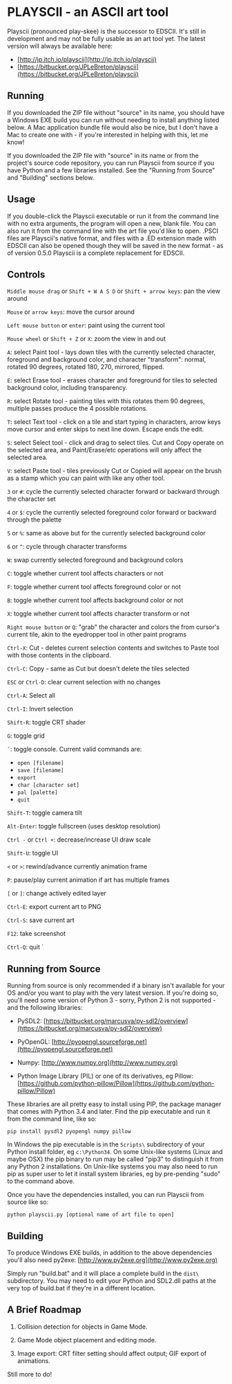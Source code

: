 # PLAYSCII - an ASCII art tool

Playscii (pronounced play-skee) is the successor to EDSCII.  It's still in
development and may not be fully usable as an art tool yet.  The latest version
will always be available here:

* [http://jp.itch.io/playscii](http://jp.itch.io/playscii)
* [https://bitbucket.org/JPLeBreton/playscii](https://bitbucket.org/JPLeBreton/playscii)


## Running

If you downloaded the ZIP file without "source" in its name, you should have a
Windows EXE build you can run without needing to install anything listed below.
A Mac application bundle file would also be nice, but I don't have a Mac to
create one with - if you're interested in helping with this, let me know!

If you downloaded the ZIP file with "source" in its name or from the project's
source code repository, you can run Playscii from source if you have Python and
a few libraries installed.  See the "Running from Source" and "Building"
sections below.


## Usage

If you double-click the Playscii executable or run it from the command line
with no extra arguments, the program will open a new, blank file.  You can also
run it from the command line with the art file you'd like to open.  .PSCI files
are Playscii's native format, and files with a .ED extension made with EDSCII
can also be opened though they will be saved in the new format - as of version
0.5.0 Playscii is a complete replacement for EDSCII.


## Controls

`Middle mouse drag` or `Shift + W A S D` or `Shift + arrow keys`: pan the view around

`Mouse` or `arrow keys`: move the cursor around

`Left mouse button` or `enter`: paint using the current tool

`Mouse wheel` or `Shift + Z` or `X`: zoom the view in and out

`A`: select Paint tool - lays down tiles with the currently selected character, foreground and background color, and character "transform": normal, rotated 90 degrees, rotated 180, 270, mirrored, flipped.

`E`: select Erase tool - erases character and foreground for tiles to selected background color, including transparency.

`R`: select Rotate tool - painting tiles with this rotates them 90 degrees, multiple passes produce the 4 possible rotations.

`T`: select Text tool - click on a tile and start typing in characters, arrow keys move cursor and enter skips to next line down.  Escape ends the edit.

`S`: select Select tool - click and drag to select tiles.  Cut and Copy operate on the selected area, and Paint/Erase/etc operations will only affect the selected area.

`V`: select Paste tool - tiles previously Cut or Copied will appear on the brush as a stamp which you can paint with like any other tool.

`3` or `#`: cycle the currently selected character forward or backward through the character set

`4` or `$`: cycle the currently selected foreground color forward or backward through the palette

`5` or `%`: same as above but for the currently selected background color

`6` or `^`: cycle through character transforms

`W`: swap currently selected foreground and background colors

`C`: toggle whether current tool affects characters or not

`F`: toggle whether current tool affects foreground color or not

`B`: toggle whether current tool affects background color or not

`X`: toggle whether current tool affects character transform or not

`Right mouse button` or `Q`: "grab" the character and colors the from cursor's current tile, akin to the eyedropper tool in other paint programs

`Ctrl-X`: Cut - deletes current selection contents and switches to Paste tool with those contents in the clipboard.

`Ctrl-C`: Copy - same as Cut but doesn't delete the tiles selected

`ESC` or `Ctrl-D`: clear current selection with no changes

`Ctrl-A`: Select all

`Ctrl-I`: Invert selection

`Shift-R`: toggle CRT shader

`G`: toggle grid

`` ` ``: toggle console.  Current valid commands are: 

* `open [filename]`
* `save [filename]`
* `export`
* `char [character set]`
* `pal [palette]`
* `quit`

`Shift-T`: toggle camera tilt

`Alt-Enter`: toggle fullscreen (uses desktop resolution)

`Ctrl -` or `Ctrl +`: decrease/increase UI draw scale

`Shift-U`: toggle UI

`<` or `>`: rewind/advance currently animation frame

`P`: pause/play current animation if art has multiple frames

`[` or `]`: change actively edited layer

`Ctrl-E`: export current art to PNG

`Ctrl-S`: save current art

`F12`: take screenshot

`Ctrl-Q`: quit
`

## Running from Source

Running from source is only recommended if a binary isn't available for your OS
and/or you want to play with the very latest version.  If you're doing so,
you'll need some version of Python 3 - sorry, Python 2 is not supported - and
the following libraries:

* PySDL2: [https://bitbucket.org/marcusva/py-sdl2/overview](https://bitbucket.org/marcusva/py-sdl2/overview)

* PyOpenGL: [http://pyopengl.sourceforge.net](http://pyopengl.sourceforge.net)

* Numpy: [http://www.numpy.org](http://www.numpy.org)

* Python Image Library (PIL) or one of its derivatives, eg Pillow: [https://github.com/python-pillow/Pillow](https://github.com/python-pillow/Pillow)

These libraries are all pretty easy to install using PIP, the package manager
that comes with Python 3.4 and later.  Find the pip executable and run it from
the command line, like so:

`pip install pysdl2 pyopengl numpy pillow`

In Windows the pip executable is in the `Scripts\` subdirectory of your Python
install folder, eg `c:\Python34`.  On some Unix-like systems (Linux and maybe
OSX) the pip binary to run may be called "pip3" to distinguish it from any
Python 2 installations.  On Unix-like systems you may also need to run pip as
super user to let it install system libraries, eg by pre-pending "sudo" to the
command above.

Once you have the dependencies installed, you can run Playscii from source like so:

`python playscii.py [optional name of art file to open]`


## Building

To produce Windows EXE builds, in addition to the above dependencies you'll
also need py2exe: [http://www.py2exe.org](http://www.py2exe.org)

Simply run "build.bat" and it will place a complete build in the `dist\`
subdirectory.  You may need to edit your Python and SDL2.dll paths at the very
top of build.bat if they're in a different location.


## A Brief Roadmap

1. Collision detection for objects in Game Mode.

2. Game Mode object placement and editing mode.

3. Image export: CRT filter setting should affect output; GIF export of animations.

Still more to do!

